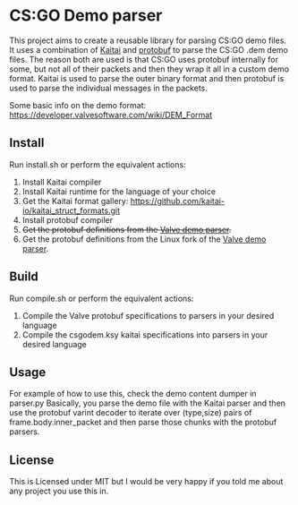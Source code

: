 # CS:GO Demo parser

This project aims to create a reusable library for parsing CS:GO demo files.
It uses a combination of [Kaitai](https://kaitai.io/) and [protobuf](https://developers.google.com/protocol-buffers/) to parse the CS:GO .dem demo files. The reason both are used is that CS:GO uses protobuf internally for some, but not all of their packets and then they wrap it all in a custom demo format. Kaitai is used to parse the outer binary format and then protobuf is used to parse the individual messages in the packets.

Some basic info on the demo format: https://developer.valvesoftware.com/wiki/DEM_Format

## Install

Run install.sh or perform the equivalent actions:

1. Install Kaitai compiler
2. Install Kaitai runtime for the language of your choice
3. Get the Kaitai format gallery: https://github.com/kaitai-io/kaitai_struct_formats.git
4. Install protobuf compiler
5. ~~Get the protobuf definitions from the [Valve demo parser](https://github.com/ValveSoftware/csgo-demoinfo.git).~~
5. Get the protobuf definitions from the Linux fork of the [Valve demo parser](https://github.com/kaimallea/demoinfogo-linux).

## Build

Run compile.sh or perform the equivalent actions:

1. Compile the Valve protobuf specifications to parsers in your desired language
2. Compile the csgodem.ksy kaitai specifications into parsers in your desired language

## Usage

For example of how to use this, check the demo content dumper in parser.py
Basically, you parse the demo file with the Kaitai parser and then use the protobuf varint decoder to iterate over (type,size) pairs of frame.body.inner_packet and then parse those chunks with the protobuf parsers.

## License

This is Licensed under MIT but I would be very happy if you told me about any project you use this in.
